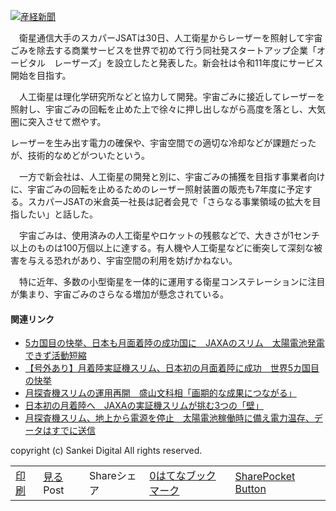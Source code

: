 [![産経新聞](https://image.itmedia.co.jp/images0509/mark_sankei_logo.gif)](https://www.sankei.com/)

　衛星通信大手のスカパーJSATは30日、人工衛星からレーザーを照射して宇宙ごみを除去する商業サービスを世界で初めて行う同社発スタートアップ企業「オービタル　レーザーズ」を設立したと発表した。新会社は令和11年度にサービス開始を目指す。

　人工衛星は理化学研究所などと協力して開発。宇宙ごみに接近してレーザーを照射し、宇宙ごみの回転を止めた上で徐々に押し出しながら高度を落とし、大気圏に突入させて燃やす。

レーザーを生み出す電力の確保や、宇宙空間での適切な冷却などが課題だったが、技術的なめどがついたという。

　一方で新会社は、人工衛星の開発と別に、宇宙ごみの捕獲を目指す事業者向けに、宇宙ごみの回転を止めるためのレーザー照射装置の販売も7年度に予定する。スカパーJSATの米倉英一社長は記者会見で「さらなる事業領域の拡大を目指したい」と話した。

　宇宙ごみは、使用済みの人工衛星やロケットの残骸などで、大きさが1センチ以上のものは100万個以上に達する。有人機や人工衛星などに衝突して深刻な被害を与える恐れがあり、宇宙空間の利用を妨げかねない。

　特に近年、多数の小型衛星を一体的に運用する衛星コンステレーションに注目が集まり、宇宙ごみのさらなる増加が懸念されている。

#### 関連リンク

-   [5カ国目の快挙、日本も月面着陸の成功国に　JAXAのスリム　太陽電池発電できず活動短縮](https://www.sankei.com/article/20240120-DZUDM2KRHNJPTBNRMPCFDHSP5M/)
-   [【号外あり】月着陸実証機スリム、日本初の月面着陸に成功　世界5カ国目の快挙](https://www.sankei.com/article/20240120-LBLCNFZ26JPWFOVQIL3FDE26HU/)
-   [月探査機スリムの運用再開　盛山文科相「画期的な成果につながる」](https://www.sankei.com/article/20240130-O7SAJX42JBMUPM6VPKDUEUCERE/)
-   [日本初の月着陸へ　JAXAの実証機スリムが挑む3つの「壁」](https://www.sankei.com/article/20240118-XZ6YP2WXZ5KP7FGABIXE5TDCRI/)
-   [月探査機スリム、地上から電源を停止　太陽電池稼働時に備え電力温存、データはすでに送信](https://www.sankei.com/article/20240122-LIFSJFM5ZRP3DDZNBKC2XH3XMY/)

copyright (c) Sankei Digital All rights reserved.

<table id="msbBtmIn"><tbody><tr><td id="msbBtnPrintbuttonBtm"><a href="https://id.itmedia.co.jp/isentry?return_url=https://ids.itmedia.co.jp/print/executive/articles/2402/01/news105.html&amp;article_url=https://mag.executive.itmedia.co.jp/executive/articles/2402/01/news105.html&amp;encoding=shift_jis&amp;ac=e8cb9106baa7e37eb9feb877b9f0a27ddaf48b95ba02da49cbb3a8247ee7fec4" target="_blank" title="この記事を印刷する"><span>印刷</span></a></td><td id="msbBtnTweetbutton_minimalBtm"><span><a href="https://twitter.com/search?q=https://mag.executive.itmedia.co.jp/executive/articles/2402/01/news105.html" target="_blank" onclick="cx_pp_event('socialbutton_tw_btm');"><span id="tweetbutton_minimalCountbtm">見る</span></a></span><span><span>Post</span></span></td><td id="msbBtnSharebutton_minimalBtm"><span><span><span id="sharebutton_minimalCountbtm">Share</span></span></span><span><span>シェア</span></span></td><td id="msbBtnHatenabookmark_minimalBtm"><span><a href="http://b.hatena.ne.jp/entry/https%3A%2F%2Fmag.executive.itmedia.co.jp%2Fexecutive%2Farticles%2F2402%2F01%2Fnews105.html" target="_blank" onclick="cx_pp_event('socialbutton_hatena_btm');"><span id="hatenabookmark_minimalCountbtm">0</span></a></span><a href="http://b.hatena.ne.jp/entry/https%3A%2F%2Fmag.executive.itmedia.co.jp%2Fexecutive%2Farticles%2F2402%2F01%2Fnews105.html" data-hatena-bookmark-title="%E3%83%AC%E3%83%BC%E3%82%B6%E3%83%BC%E3%81%A7%E5%AE%87%E5%AE%99%E3%81%94%E3%81%BF%E9%99%A4%E5%8E%BB%E3%80%80%E3%82%B9%E3%82%AB%E3%83%91%E3%83%BCJSAT%E3%81%8C%E6%96%B0%E4%BC%9A%E7%A4%BE%E3%80%8011%E5%B9%B4%E5%BA%A6%E3%81%AB%E6%8A%95%E5%85%A5%E3%81%B8%20-%20ITmedia%20%E3%82%A8%E3%82%B0%E3%82%BC%E3%82%AF%E3%83%86%E3%82%A3%E3%83%96" data-hatena-bookmark-layout="simple" data-hatena-bookmark-mode="popup" onclick="cx_pp_event('socialbutton_hatena_btm');"><span>はてなブックマーク</span></a></td><td id="msbBtnPocket_minimalBtm"><span><a href="https://getpocket.com/edit?url=https%3A%2F%2Fmag.executive.itmedia.co.jp%2Fexecutive%2Farticles%2F2402%2F01%2Fnews105.html&amp;title=%E3%83%AC%E3%83%BC%E3%82%B6%E3%83%BC%E3%81%A7%E5%AE%87%E5%AE%99%E3%81%94%E3%81%BF%E9%99%A4%E5%8E%BB%E3%80%80%E3%82%B9%E3%82%AB%E3%83%91%E3%83%BCJSAT%E3%81%8C%E6%96%B0%E4%BC%9A%E7%A4%BE%E3%80%8011%E5%B9%B4%E5%BA%A6%E3%81%AB%E6%8A%95%E5%85%A5%E3%81%B8%20-%20ITmedia%20%E3%82%A8%E3%82%B0%E3%82%BC%E3%82%AF%E3%83%86%E3%82%A3%E3%83%96" onclick="cx_pp_event('socialbutton_pocket_btm');window.open(this.href,'Pocket','width=500,height=400,menubar=no,toolbar=no,scrollbars=yes');return false;"><span id="pocket_minimalCountbtm">Share</span></a></span><a href="https://getpocket.com/edit?url=https%3A%2F%2Fmag.executive.itmedia.co.jp%2Fexecutive%2Farticles%2F2402%2F01%2Fnews105.html&amp;title=%E3%83%AC%E3%83%BC%E3%82%B6%E3%83%BC%E3%81%A7%E5%AE%87%E5%AE%99%E3%81%94%E3%81%BF%E9%99%A4%E5%8E%BB%E3%80%80%E3%82%B9%E3%82%AB%E3%83%91%E3%83%BCJSAT%E3%81%8C%E6%96%B0%E4%BC%9A%E7%A4%BE%E3%80%8011%E5%B9%B4%E5%BA%A6%E3%81%AB%E6%8A%95%E5%85%A5%E3%81%B8%20-%20ITmedia%20%E3%82%A8%E3%82%B0%E3%82%BC%E3%82%AF%E3%83%86%E3%82%A3%E3%83%96" onclick="cx_pp_event('socialbutton_pocket_btm');window.open(this.href,'Pocket','width=500,height=400,menubar=no,toolbar=no,scrollbars=yes');return false;"><span>Pocket Button</span></a></td></tr></tbody></table>